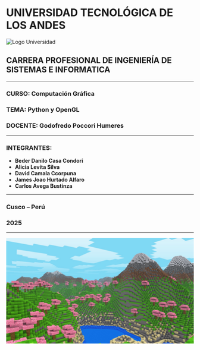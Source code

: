 # UNIVERSIDAD TECNOLÓGICA DE LOS ANDES

![Logo Universidad]([https://www.example.com/logo.jpg](https://utea.edu.pe/wp-content/uploads/2022/01/logo-utea-2022-2.png))
## CARRERA PROFESIONAL DE INGENIERÍA DE SISTEMAS E INFORMATICA

---

### **CURSO:** Computación Gráfica

### **TEMA:** Python y OpenGL

### **DOCENTE:** Godofredo Poccori Humeres

---

### **INTEGRANTES:**
- **Beder Danilo Casa Condori**
- **Alicia Levita Silva**
- **David Camala Ccorpuna**
- **James Joao Hurtado Alfaro**
- **Carlos Avega Bustinza**

---

### **Cusco – Perú**
### **2025**

---



![minecraft](/screenshot/0.jpg)
